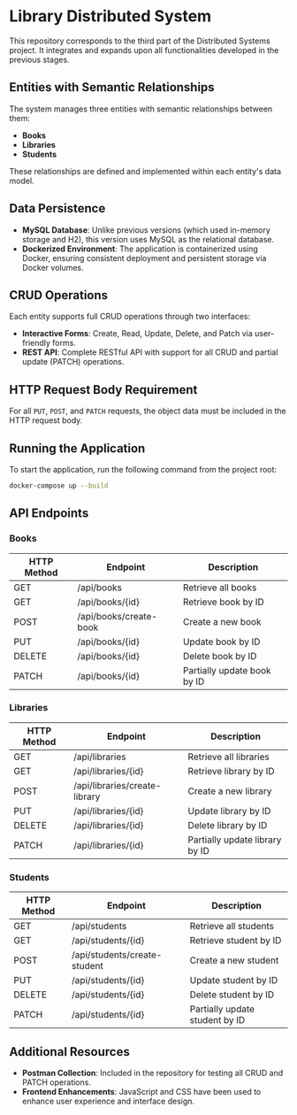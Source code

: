 # Library Distributed System

This repository corresponds to the third part of the Distributed Systems project. It integrates and expands upon all functionalities developed in the previous stages.

## Entities with Semantic Relationships

The system manages three entities with semantic relationships between them:

* **Books**
* **Libraries**
* **Students**

These relationships are defined and implemented within each entity's data model.

## Data Persistence

* **MySQL Database**: Unlike previous versions (which used in-memory storage and H2), this version uses MySQL as the relational database.
* **Dockerized Environment**: The application is containerized using Docker, ensuring consistent deployment and persistent storage via Docker volumes.

## CRUD Operations

Each entity supports full CRUD operations through two interfaces:

* **Interactive Forms**: Create, Read, Update, Delete, and Patch via user-friendly forms.
* **REST API**: Complete RESTful API with support for all CRUD and partial update (PATCH) operations.

## HTTP Request Body Requirement

For all `PUT`, `POST`, and `PATCH` requests, the object data must be included in the HTTP request body.

## Running the Application

To start the application, run the following command from the project root:

```bash
docker-compose up --build
```

## API Endpoints

### Books

| HTTP Method | Endpoint               | Description                 |
| ----------- | ---------------------- | --------------------------- |
| GET         | /api/books             | Retrieve all books          |
| GET         | /api/books/{id}        | Retrieve book by ID         |
| POST        | /api/books/create-book | Create a new book           |
| PUT         | /api/books/{id}        | Update book by ID           |
| DELETE      | /api/books/{id}        | Delete book by ID           |
| PATCH       | /api/books/{id}        | Partially update book by ID |

### Libraries

| HTTP Method | Endpoint                      | Description                    |
| ----------- | ----------------------------- | ------------------------------ |
| GET         | /api/libraries                | Retrieve all libraries         |
| GET         | /api/libraries/{id}           | Retrieve library by ID         |
| POST        | /api/libraries/create-library | Create a new library           |
| PUT         | /api/libraries/{id}           | Update library by ID           |
| DELETE      | /api/libraries/{id}           | Delete library by ID           |
| PATCH       | /api/libraries/{id}           | Partially update library by ID |

### Students

| HTTP Method | Endpoint                     | Description                    |
| ----------- | ---------------------------- | ------------------------------ |
| GET         | /api/students                | Retrieve all students          |
| GET         | /api/students/{id}           | Retrieve student by ID         |
| POST        | /api/students/create-student | Create a new student           |
| PUT         | /api/students/{id}           | Update student by ID           |
| DELETE      | /api/students/{id}           | Delete student by ID           |
| PATCH       | /api/students/{id}           | Partially update student by ID |

## Additional Resources

* **Postman Collection**: Included in the repository for testing all CRUD and PATCH operations.
* **Frontend Enhancements**: JavaScript and CSS have been used to enhance user experience and interface design.

